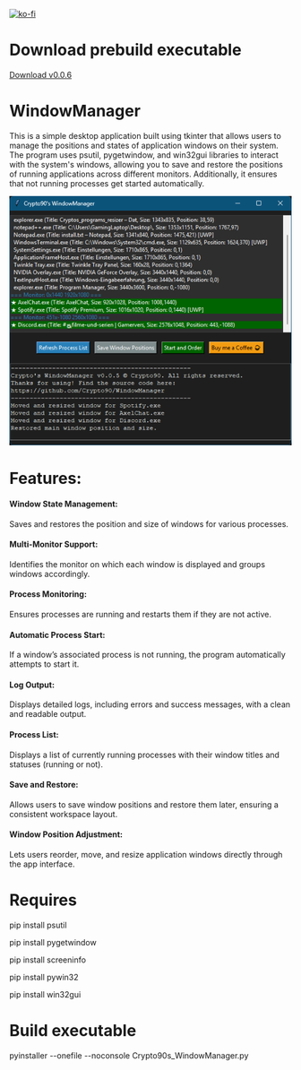[![ko-fi](https://ko-fi.com/img/githubbutton_sm.svg)](https://ko-fi.com/K3K314GUP)

# Download prebuild executable
[Download v0.0.6](https://github.com/Crypto90/WindowManager/releases/download/0.0.6/Crypto90s_WindowManager.exe)

# WindowManager
This is a simple desktop application built using tkinter that allows users to manage the positions and states of application windows on their system. The program uses psutil, pygetwindow, and win32gui libraries to interact with the system's windows, allowing you to save and restore the positions of running applications across different monitors. Additionally, it ensures that not running processes get started automatically.

![til](./preview_dark.png)

# Features:

#### Window State Management:

Saves and restores the position and size of windows for various processes.

#### Multi-Monitor Support:

Identifies the monitor on which each window is displayed and groups windows accordingly.

#### Process Monitoring:

Ensures processes are running and restarts them if they are not active.

#### Automatic Process Start:

If a window’s associated process is not running, the program automatically attempts to start it.

#### Log Output:

Displays detailed logs, including errors and success messages, with a clean and readable output.

#### Process List:

Displays a list of currently running processes with their window titles and statuses (running or not).

#### Save and Restore:

Allows users to save window positions and restore them later, ensuring a consistent workspace layout.

#### Window Position Adjustment:

Lets users reorder, move, and resize application windows directly through the app interface.



# Requires
pip install psutil

pip install pygetwindow

pip install screeninfo

pip install pywin32

pip install win32gui

# Build executable
pyinstaller --onefile --noconsole Crypto90s_WindowManager.py
